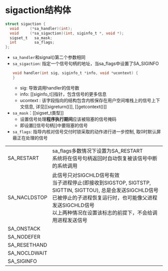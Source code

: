 # sigaction结构体  

```c
struct sigaction {
  void     (*sa_handler)(int);
  void     (*sa_sigaction)(int, siginfo_t *, void *);
  sigset_t   sa_mask;
  int        sa_flags;
};
```

- `sa_handler`和signal()第二个参数相同
- `sa_sigaction`: 指定一个信号句柄的地址，当sa_flags中设置了SA_SIGINFO
  ```c
  void handler(int sig, siginfo_t *info, void *ucontext) {
  }
  ```
  - sig: 导致调用handler的信号数
  - info: [[siginfo_t]]指针，包含信号的更多信息
  - ucontext : 该字段指向的结构包含内核保存在用户空间堆栈上的信号上下文信息, 详见[[sigreturn()]], [[getcontext()]]
- `sa_mask`：[[sigset_t类型]]
  - 设置信号处理**程序执行期间**应该被阻塞的信号掩码 
  - 即设置[[信号句柄]]中要阻塞的信号
- `sa_flags`: 指导内核对信号交付时锁采取的动作进行进一步控制, 取0时默认屏蔽正在处理的信号
<table>
    <tr>
        <td>SA_RESTART</td>
        <td>sa_flags多数情况下设置为SA_RESTART<br>系统将在信号句柄返回时自动恢复被该信号中断的系统调用</td>
    </tr>
    <tr>
        <td>SA_NACLDSTOP</td>
        <td>此信号只对SIGCHLD信号有效<br>当子进程停止(即接收到SIGSTOP, SIGTSTP, SIGTTIN, SIGTTOU), 总是会发送SIGCHLD信号<br>已被停止的子进程恢复运行时，也可能像父进程发送SIGCHLD信号<br>以上两种情况在设置该标志的前提下，不会给调用进程发送信号</td>
    </tr>
    <tr>
        <td>SA_ONSTACK</td>
        <td></td>
    </tr>
    <tr>
        <td>SA_NODEFER</td>
        <td></td>
    </tr>
    <tr>
        <td>SA_RESETHAND</td>
        <td></td>
    </tr>
    <tr>
        <td>SA_NOCLDWAIT</td>
        <td></td>
    </tr>
    <tr>
        <td>SA_SIGINFO</td>
        <td></td>
    </tr>
</table>
